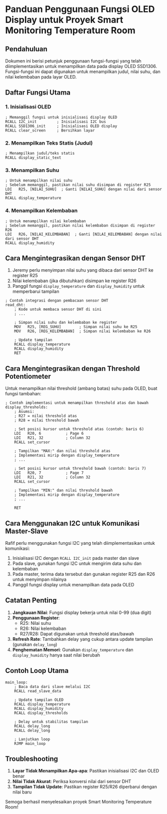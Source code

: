 # Panduan Penggunaan Fungsi OLED Display untuk Proyek Smart Monitoring Temperature Room

## Pendahuluan
Dokumen ini berisi petunjuk penggunaan fungsi-fungsi yang telah diimplementasikan untuk menampilkan data pada display OLED SSD1306. Fungsi-fungsi ini dapat digunakan untuk menampilkan judul, nilai suhu, dan nilai kelembaban pada layar OLED.

## Daftar Fungsi Utama

### 1. Inisialisasi OLED
```assembly
; Memanggil fungsi untuk inisialisasi display OLED
RCALL I2C_init         ; Inisialisasi I2C bus
RCALL SSD1306_init     ; Inisialisasi OLED display
RCALL clear_screen     ; Bersihkan layar
```

### 2. Menampilkan Teks Statis (Judul)
```assembly
; Menampilkan judul/teks statis
RCALL display_static_text
```

### 3. Menampilkan Suhu
```assembly
; Untuk menampilkan nilai suhu
; Sebelum memanggil, pastikan nilai suhu disimpan di register R25
LDI   R25, [NILAI_SUHU]  ; Ganti [NILAI_SUHU] dengan nilai dari sensor DHT
RCALL display_temperature
```

### 4. Menampilkan Kelembaban
```assembly
; Untuk menampilkan nilai kelembaban
; Sebelum memanggil, pastikan nilai kelembaban disimpan di register R26
LDI   R26, [NILAI_KELEMBABAN]  ; Ganti [NILAI_KELEMBABAN] dengan nilai dari sensor DHT
RCALL display_humidity
```

## Cara Mengintegrasikan dengan Sensor DHT

1. Jeremy perlu menyimpan nilai suhu yang dibaca dari sensor DHT ke register R25
2. Nilai kelembaban (jika dibutuhkan) disimpan ke register R26
3. Panggil fungsi `display_temperature` dan `display_humidity` untuk memperbarui tampilan

```assembly
; Contoh integrasi dengan pembacaan sensor DHT
read_dht:
    ; Kode untuk membaca sensor DHT di sini
    ; ...
    
    ; Simpan nilai suhu dan kelembaban ke register
    MOV   R25, [REG_SUHU]        ; Simpan nilai suhu ke R25
    MOV   R26, [REG_KELEMBABAN]  ; Simpan nilai kelembaban ke R26
    
    ; Update tampilan
    RCALL display_temperature
    RCALL display_humidity
    RET
```

## Cara Mengintegrasikan dengan Threshold Potentiometer

Untuk menampilkan nilai threshold (ambang batas) suhu pada OLED, buat fungsi tambahan:

```assembly
; Contoh implementasi untuk menampilkan threshold atas dan bawah
display_thresholds:
    ; Asumsi:
    ; R27 = nilai threshold atas
    ; R28 = nilai threshold bawah
    
    ; Set posisi kursor untuk threshold atas (contoh: baris 6)
    LDI   R20, 6           ; Page 6
    LDI   R21, 32          ; Column 32
    RCALL set_cursor
    
    ; Tampilkan "MAX:" dan nilai threshold atas
    ; Implementasi mirip dengan display_temperature
    ; ...
    
    ; Set posisi kursor untuk threshold bawah (contoh: baris 7)
    LDI   R20, 7           ; Page 7
    LDI   R21, 32          ; Column 32
    RCALL set_cursor
    
    ; Tampilkan "MIN:" dan nilai threshold bawah
    ; Implementasi mirip dengan display_temperature
    ; ...
    
    RET
```

## Cara Menggunakan I2C untuk Komunikasi Master-Slave

Rafif perlu menggunakan fungsi I2C yang telah diimplementasikan untuk komunikasi:

1. Inisialisasi I2C dengan `RCALL I2C_init` pada master dan slave
2. Pada slave, gunakan fungsi I2C untuk mengirim data suhu dan kelembaban
3. Pada master, terima data tersebut dan gunakan register R25 dan R26 untuk menyimpan nilainya
4. Panggil fungsi display untuk menampilkan data pada OLED

## Catatan Penting

1. **Jangkauan Nilai**: Fungsi display bekerja untuk nilai 0-99 (dua digit)
2. **Penggunaan Register**:
   - R25: Nilai suhu
   - R26: Nilai kelembaban
   - R27/R28: Dapat digunakan untuk threshold atas/bawah
3. **Refresh Rate**: Tambahkan delay yang cukup antara update tampilan (gunakan `delay_long`)
4. **Penghematan Memori**: Gunakan `display_temperature` dan `display_humidity` hanya saat nilai berubah

## Contoh Loop Utama

```assembly
main_loop:
    ; Baca data dari slave melalui I2C
    RCALL read_slave_data
    
    ; Update tampilan OLED
    RCALL display_temperature
    RCALL display_humidity
    RCALL display_thresholds
    
    ; Delay untuk stabilitas tampilan
    RCALL delay_long
    RCALL delay_long
    
    ; Lanjutkan loop
    RJMP main_loop
```

## Troubleshooting

1. **Layar Tidak Menampilkan Apa-apa**: Pastikan inisialisasi I2C dan OLED benar
2. **Nilai Tidak Akurat**: Periksa konversi nilai dari sensor DHT
3. **Tampilan Tidak Update**: Pastikan register R25/R26 diperbarui dengan nilai baru

Semoga berhasil menyelesaikan proyek Smart Monitoring Temperature Room!
